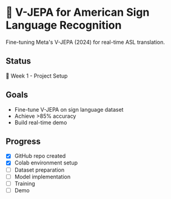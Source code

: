 # 🤟 V-JEPA for American Sign Language Recognition

Fine-tuning Meta's V-JEPA (2024) for real-time ASL translation.

## Status
🚧 Week 1 - Project Setup

## Goals
- Fine-tune V-JEPA on sign language dataset
- Achieve >85% accuracy
- Build real-time demo

## Progress
- [x] GitHub repo created
- [x] Colab environment setup
- [ ] Dataset preparation
- [ ] Model implementation
- [ ] Training
- [ ] Demo
